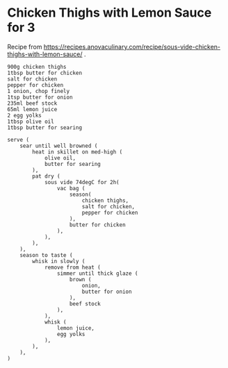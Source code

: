Chicken Thighs with Lemon Sauce for 3
=====================================

Recipe from https://recipes.anovaculinary.com/recipe/sous-vide-chicken-thighs-with-lemon-sauce/ .

    900g chicken thighs
    1tbsp butter for chicken
    salt for chicken
    pepper for chicken
    1 onion, chop finely
    1tsp butter for onion
    235ml beef stock
    65ml lemon juice
    2 egg yolks
    1tbsp olive oil
    1tbsp butter for searing

    serve (
        sear until well browned (
            heat in skillet on med-high (
                olive oil,
                butter for searing
            ),
            pat dry (
                sous vide 74degC for 2h(
                    vac bag (
                        season(
                            chicken thighs,
                            salt for chicken,
                            pepper for chicken
                        ),
                        butter for chicken
                    ),
                ),
            ),
        ),
        season to taste (
            whisk in slowly (
                remove from heat (
                    simmer until thick glaze (
                        brown (
                            onion,
                            butter for onion
                        ),
                        beef stock
                    ),
                ),
                whisk (
                    lemon juice,
                    egg yolks
                ),
            ),
        ),
    )
